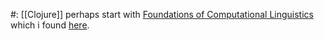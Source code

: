 #: [[Clojure]]
perhaps start with [Foundations of Computational Linguistics](https://foundations-computational-linguistics.github.io/) which i found [here](https://twitter.com/prathyvsh/status/1290213433573404676).